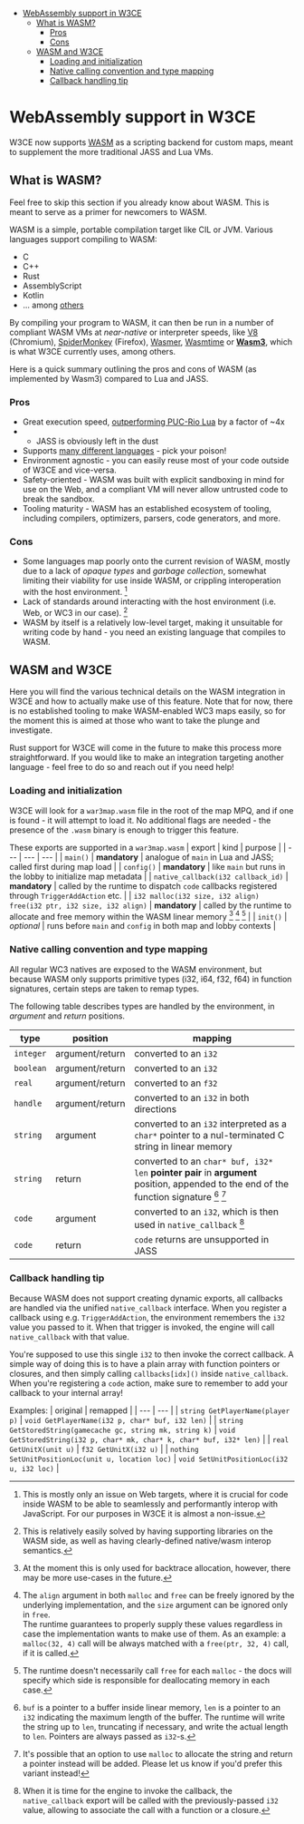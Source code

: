 


- [WebAssembly support in W3CE](#webassembly-support-in-w3ce)
  - [What is WASM?](#what-is-wasm)
    - [Pros](#pros)
    - [Cons](#cons)
  - [WASM and W3CE](#wasm-and-w3ce)
    - [Loading and initialization](#loading-and-initialization)
    - [Native calling convention and type mapping](#native-calling-convention-and-type-mapping)
    - [Callback handling tip](#callback-handling-tip)


# WebAssembly support in W3CE

W3CE now supports [WASM](https://webassembly.org/) as a scripting backend for custom maps, meant to supplement the more traditional JASS and Lua VMs.  

## What is WASM?

Feel free to skip this section if you already know about WASM. This is meant to serve as a primer for newcomers to WASM.

WASM is a simple, portable compilation target like CIL or JVM. Various languages support compiling to WASM:
* C
* C++
* Rust
* AssemblyScript
* Kotlin
* ... among [others](https://github.com/mbasso/awesome-wasm#languages)

By compiling your program to WASM, it can then be run in a number of compliant WASM VMs at _near-native_ or interpreter speeds, like [V8](https://v8.dev/) (Chromium), [SpiderMonkey](https://spidermonkey.dev/) (Firefox), [Wasmer](https://wasmer.io/), [Wasmtime](https://wasmtime.dev/) or **[Wasm3](https://github.com/wasm3/wasm3)**, which is what W3CE currently uses, among others.

Here is a quick summary outlining the pros and cons of WASM (as implemented by Wasm3) compared to Lua and JASS.

### Pros
* Great execution speed, [outperforming PUC-Rio Lua](https://github.com/wasm3/wasm3/blob/main/docs/Performance.md#wasm3-vs-other-languages) by a factor of ~4x
* * JASS is obviously left in the dust
* Supports [many different languages](https://github.com/mbasso/awesome-wasm#languages) - pick your poison!
* Environment agnostic - you can easily reuse most of your code outside of W3CE and vice-versa.
* Safety-oriented - WASM was built with explicit sandboxing in mind for use on the Web, and a compliant VM will never allow untrusted code to break the sandbox.
* Tooling maturity - WASM has an established ecosystem of tooling, including compilers, optimizers, parsers, code generators, and more.

### Cons
* Some languages map poorly onto the current revision of WASM, mostly due to a lack of *opaque types* and *garbage collection*, somewhat limiting their viability for use inside WASM, or crippling interoperation with the host environment. [^1]
* Lack of standards around interacting with the host environment (i.e. Web, or WC3 in our case). [^2]
* WASM by itself is a relatively low-level target, making it unsuitable for writing code by hand - you need an existing language that compiles to WASM.

[^1]: This is mostly only an issue on Web targets, where it is crucial for code inside WASM to be able to seamlessly and performantly interop with JavaScript. For our purposes in W3CE it is almost a non-issue.

[^2]: This is relatively easily solved by having supporting libraries on the WASM side, as well as having clearly-defined native/wasm interop semantics.

## WASM and W3CE

Here you will find the various technical details on the WASM integration in W3CE and how to actually make use of this feature. Note that for now, there is no established tooling to make WASM-enabled WC3 maps easily, so for the moment this is aimed at those who want to take the plunge and investigate.

Rust support for W3CE will come in the future to make this process more straightforward. If you would like to make an integration targeting another language - feel free to do so and reach out if you need help!

### Loading and initialization

W3CE will look for a `war3map.wasm` file in the root of the map MPQ, and if one is found - it will attempt to load it. No additional flags are needed - the presence of the `.wasm` binary is enough to trigger this feature.

These exports are supported in a `war3map.wasm`
| export | kind | purpose |
| --- | --- | --- |
| `main()`   | **mandatory** | analogue of `main` in Lua and JASS; called first during map load |
| `config()` | **mandatory** | like `main` but runs in the lobby to initialize map metadata |
| `native_callback(i32 callback_id)` | **mandatory** | called by the runtime to dispatch `code` callbacks registered through `TriggerAddAction` etc. |
| `i32 malloc(i32 size, i32 align)`<br>`free(i32 ptr, i32 size, i32 align)` | **mandatory** | called by the runtime to allocate and free memory within the WASM linear memory [^3] [^4] [^5] |
| `init()` | *optional* | runs before `main` and `config` in both map and lobby contexts |

[^3]: At the moment this is only used for backtrace allocation, however, there may be more use-cases in the future.  
[^4]: The `align` argument in both `malloc` and `free` can be freely ignored by the underlying implementation, and the `size` argument can be ignored only in `free`.  
The runtime guarantees to properly supply these values regardless in case the implementation wants to make use of them. As an example: a `malloc(32, 4)` call will be always matched with a `free(ptr, 32, 4)` call, if it is called. 
[^5]: The runtime doesn't necessarily call `free` for each `malloc` - the docs will specify which side is responsible for deallocating memory in each case.

### Native calling convention and type mapping

All regular WC3 natives are exposed to the WASM environment, but because WASM only supports primitive types (i32, i64, f32, f64) in function signatures, certain steps are taken to remap types.

The following table describes types are handled by the environment, in *argument* and *return* positions.

| type | position | mapping |
| --- | --- | --- |
| `integer` | argument/return | converted to an `i32` |
| `boolean` | argument/return | converted to an `i32` |
| `real` | argument/return | converted to an `f32` |
| `handle` | argument/return | converted to an `i32` in both directions |
| `string` | argument | converted to an `i32` interpreted as a `char*` pointer to a nul-terminated C string in linear memory |
| `string` | return | converted to an `char* buf, i32* len` **pointer pair** in **argument** position, appended to the end of the function signature [^6] [^7] |
| `code` | argument | converted to an `i32`, which is then used in `native_callback` [^8]|
| `code` | return | `code` returns are unsupported in JASS |

[^6]: `buf` is a pointer to a buffer inside linear memory, `len` is a pointer to an `i32` indicating the maximum length of the buffer. The runtime will write the string up to `len`, truncating if necessary, and write the actual length to `len`. Pointers are always passed as `i32`-s.
[^7]: It's possible that an option to use `malloc` to allocate the string and return a pointer instead will be added. Please let us know if you'd prefer this variant instead!
[^8]: When it is time for the engine to invoke the callback, the `native_callback` export will be called with the previously-passed `i32` value, allowing to associate the call with a function or a closure.

### Callback handling tip

Because WASM does not support creating dynamic exports, all callbacks are handled via the unified `native_callback` interface. When you register a callback using e.g. `TriggerAddAction`, the environment remembers the `i32` value you passed to it. When that trigger is invoked, the engine will call `native_callback` with that value.

You're supposed to use this single `i32` to then invoke the correct callback. A simple way of doing this is to have a plain array with function pointers or closures, and then simply calling `callbacks[idx]()` inside `native_callback`. When you're registering a `code` action, make sure to remember to add your callback to your internal array!

Examples:
| original | remapped |
| --- | --- |
| `string GetPlayerName(player p)` | `void GetPlayerName(i32 p, char* buf, i32 len)` |
| `string GetStoredString(gamecache gc, string mk, string k)` | `void GetStoredString(i32 p, char* mk, char* k, char* buf, i32* len)` |
| `real GetUnitX(unit u)` | `f32 GetUnitX(i32 u)` |
| `nothing SetUnitPositionLoc(unit u, location loc)` | `void SetUnitPositionLoc(i32 u, i32 loc)` |
